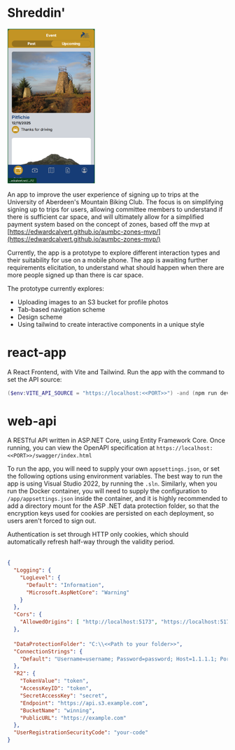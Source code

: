 # Shreddin'
<img src="./react-app/public/ui-screenshot.png" alt="drawing" width="200"/>

An app to improve the user experience of signing up to trips at the University of Aberdeen's Mountain Biking Club. The focus is on simplifying signing up to trips for users, allowing committee members to understand if there is sufficient car space, and will ultimately allow for a simplified payment system based on the concept of zones, based off the mvp at [https://edwardcalvert.github.io/aumbc-zones-mvp/](https://edwardcalvert.github.io/aumbc-zones-mvp/)

Currently, the app is a prototype to explore different interaction types and their suitability for use on a mobile phone. The app is awaiting further requirements elicitation, to understand what should happen when there are more people signed up than there is car space. 

The prototype currently explores:
- Uploading images to an S3 bucket for profile photos
- Tab-based navigation scheme
- Design scheme 
- Using tailwind to create interactive components in a unique style

# react-app

A React Frontend, with Vite and Tailwind. 
Run the app with the command to set the API source: 
```powershell
($env:VITE_API_SOURCE = "https://localhost:<<PORT>>") -and (npm run dev)
```

# web-api

A RESTful API written in ASP.NET Core, using Entity Framework Core. Once running, you can view the OpenAPI specification at `https://localhost:<<PORT>>/swagger/index.html`

To run the app, you will need to supply your own `appsettings.json`, or set the following options using environment variables. The best way to run the app is using Visual Studio 2022, by running the `.sln`. Similarly, when you run the Docker container, you will need to supply the configuration to `/app/appsettings.json` inside the container, and it is highly recommended to add a directory mount for the ASP .NET data protection folder, so that the encryption keys used for cookies are persisted on each deployment, so users aren't forced to sign out. 

Authentication is set through HTTP only cookies, which should automatically refresh half-way through the validity period.

```json

{
  "Logging": {
    "LogLevel": {
      "Default": "Information",
      "Microsoft.AspNetCore": "Warning"
    }
  },
  "Cors": {
    "AllowedOrigins": [ "http://localhost:5173", "https://localhost:5173", "https://<<your-shreddin-instance>>.example.com"] //Make sure to include the local environment- assumed to be :5173
  },

  "DataProtectionFolder": "C:\\<<Path to your folder>>",
  "ConnectionStrings": {
    "Default": "Username=username; Password=password; Host=1.1.1.1; Port=1111; Database=table;"
  },
  "R2": {
    "TokenValue": "token",
    "AccessKeyID": "token",
    "SecretAccessKey": "secret",
    "Endpoint": "https://api.s3.example.com",
    "BucketName": "winning",
    "PublicURL": "https://example.com"
  },
  "UserRegistrationSecurityCode": "your-code"
}

```